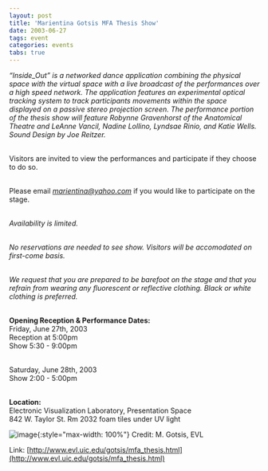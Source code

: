 ```yaml
---
layout: post
title: 'Marientina Gotsis MFA Thesis Show'
date: 2003-06-27
tags: event
categories: events
tabs: true
---
```


<em>&ldquo;Inside_Out&rdquo; is a networked dance application combining the physical space with the virtual space with a live broadcast of the performances over a high speed network. The application features an experimental optical tracking system to track participants movements within the space displayed on a passive stereo projection screen. The performance portion of the thesis show will feature Robynne Gravenhorst of the Anatomical Theatre and LeAnne Vancil, Nadine Lollino, Lyndsae Rinio, and Katie Wells. Sound Design by Joe Reitzer.</em><br><br>

Visitors are invited to view the performances and participate if they choose to do so.<br><br>

Please email <em>marientina@yahoo.com</em> if you would like to participate on the stage.<br><br>

<em>Availability is limited.<br><br>

No reservations are needed to see show. Visitors will be accomodated on first-come basis.<br><br>

We request that you are prepared to be barefoot on the stage and that you refrain from wearing any fluorescent or reflective clothing. Black or white clothing is preferred.</em><br><br>

<strong>Opening Reception &amp; Performance Dates:</strong><br>
Friday, June 27th, 2003<br>
Reception at 5:00pm<br>
Show 5:30 - 9:00pm<br><br>

Saturday, June 28th, 2003<br>
Show 2:00 - 5:00pm<br><br>

<strong>Location:</strong><br>
Electronic Visualization Laboratory, Presentation Space<br>
842 W. Taylor St. Rm 2032
foam tiles under UV light

![image](https://www.evl.uic.edu/output/originals/floor_paints2.jpg-srcw.jpg){:style="max-width: 100%"}
Credit: M. Gotsis, EVL


Link: [http://www.evl.uic.edu/gotsis/mfa_thesis.html](http://www.evl.uic.edu/gotsis/mfa_thesis.html)
